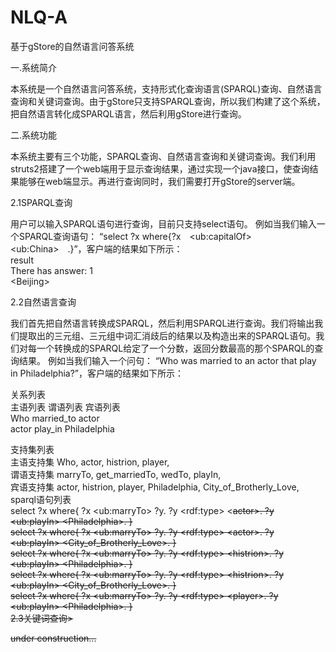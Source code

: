 # NLQ-A
基于gStore的自然语言问答系统

一.系统简介

本系统是一个自然语言问答系统，支持形式化查询语言(SPARQL)查询、自然语言查询和关键词查询。由于gStore只支持SPARQL查询，所以我们构建了这个系统，把自然语言转化成SPARQL语言，然后利用gStore进行查询。

二.系统功能

本系统主要有三个功能，SPARQL查询、自然语言查询和关键词查询。我们利用struts2搭建了一个web端用于显示查询结果，通过实现一个java接口，使查询结果能够在web端显示。再进行查询同时，我们需要打开gStore的server端。

2.1SPARQL查询

用户可以输入SPARQL语句进行查询，目前只支持select语句。
例如当我们输入一个SPARQL查询语句：
“select ?x where{?x　<<result>ub:capitalOf><<result>ub:China>　.}”，客户端的结果如下所示：<br>
result   
There has answer: 1   
<<result>Beijing><br>   

2.2自然语言查询

我们首先把自然语言转换成SPARQL，然后利用SPARQL进行查询。我们将输出我们提取出的三元组、三元组中词汇消歧后的结果以及构造出来的SPARQL语句。我们对每一个转换成的SPARQL给定了一个分数，返回分数最高的那个SPARQL的查询结果。
例如当我们输入一个问句：
“Who was married to an actor that play in Philadelphia?”，客户端的结果如下所示：

关系列表   
主语列表	谓语列表	宾语列表   
Who	 married_to	 actor   
actor	 play_in	 Philadelphia   

支持集列表<br>
主语支持集	Who, actor, histrion, player,<br>
谓语支持集	marryTo, get_marriedTo, wedTo, playIn,<br>
宾语支持集	actor, histrion, player, Philadelphia, City_of_Brotherly_Love,<br>
sparql语句列表<br>
select ?x where{ ?x <<result>ub:marryTo> ?y. ?y <<result>rdf:type> <<result><s>actor>. ?y <<result>ub:playIn> <<result>Philadelphia>. }     
select ?x where{ ?x <<result>ub:marryTo> ?y. ?y <<result>rdf:type> <<result>actor>. ?y <<result>ub:playIn> <<result>City_of_Brotherly_Love>. }   
select ?x where{ ?x <<result>ub:marryTo> ?y. ?y <<result>rdf:type> <<result>histrion>. ?y <<result>ub:playIn> <<result>Philadelphia>. }      
select ?x where{ ?x <<result>ub:marryTo> ?y. ?y <<result>rdf:type> <<result>histrion>. ?y <<result>ub:playIn> <<result>City_of_Brotherly_Love>. }    
select ?x where{ ?x <<result>ub:marryTo> ?y. ?y <<result>rdf:type> <<result>player>. ?y <<result>ub:playIn> <<result>Philadelphia>. } </br>
2.3关键词查询>

under construction...
